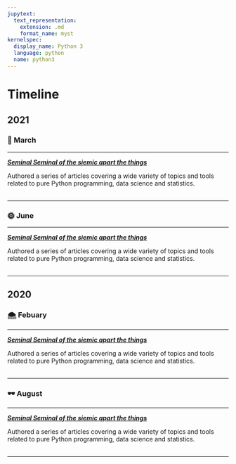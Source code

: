 ```yaml
---
jupytext:
  text_representation:
    extension: .md
    format_name: myst
kernelspec:
  display_name: Python 3
  language: python
  name: python3
---
```


# Timeline

## 2021
### 🍁  March
---
**[*Seminal Seminal of the siemic apart the things*](http://sdsawtelle.github.io/blog/output/index.html)**

Authored a series of articles covering a wide variety of topics and tools related to pure Python programming, data science and statistics.
<br>
<br>

---

### 🌞  June
---
**[*Seminal Seminal of the siemic apart the things*](http://sdsawtelle.github.io/blog/output/index.html)**

Authored a series of articles covering a wide variety of topics and tools related to pure Python programming, data science and statistics.
<br>
<br>

---

## 2020
### 🌨  Febuary
---
**[*Seminal Seminal of the siemic apart the things*](http://sdsawtelle.github.io/blog/output/index.html)**

Authored a series of articles covering a wide variety of topics and tools related to pure Python programming, data science and statistics.
<br>
<br>

---

### 🕶  August
---
**[*Seminal Seminal of the siemic apart the things*](http://sdsawtelle.github.io/blog/output/index.html)**

Authored a series of articles covering a wide variety of topics and tools related to pure Python programming, data science and statistics.
<br>
<br>

---
